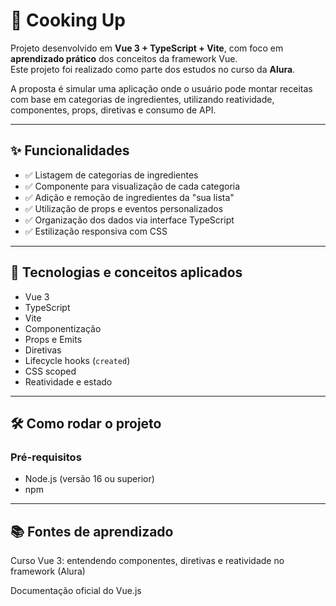 # 🍳 Cooking Up

Projeto desenvolvido em **Vue 3 + TypeScript + Vite**, com foco em **aprendizado prático** dos conceitos da framework Vue.  
Este projeto foi realizado como parte dos estudos no curso da **Alura**.

A proposta é simular uma aplicação onde o usuário pode montar receitas com base em categorias de ingredientes, utilizando reatividade, componentes, props, diretivas e consumo de API.

---

## ✨ Funcionalidades

- ✅ Listagem de categorias de ingredientes
- ✅ Componente para visualização de cada categoria
- ✅ Adição e remoção de ingredientes da "sua lista"
- ✅ Utilização de props e eventos personalizados
- ✅ Organização dos dados via interface TypeScript
- ✅ Estilização responsiva com CSS

---

## 🧠 Tecnologias e conceitos aplicados

- Vue 3
- TypeScript
- Vite
- Componentização
- Props e Emits
- Diretivas
- Lifecycle hooks (`created`)
- CSS scoped
- Reatividade e estado

---

## 🛠️ Como rodar o projeto

### Pré-requisitos

- Node.js (versão 16 ou superior)
- npm

---

## 📚 Fontes de aprendizado
Curso Vue 3: entendendo componentes, diretivas e reatividade no framework (Alura)

Documentação oficial do Vue.js